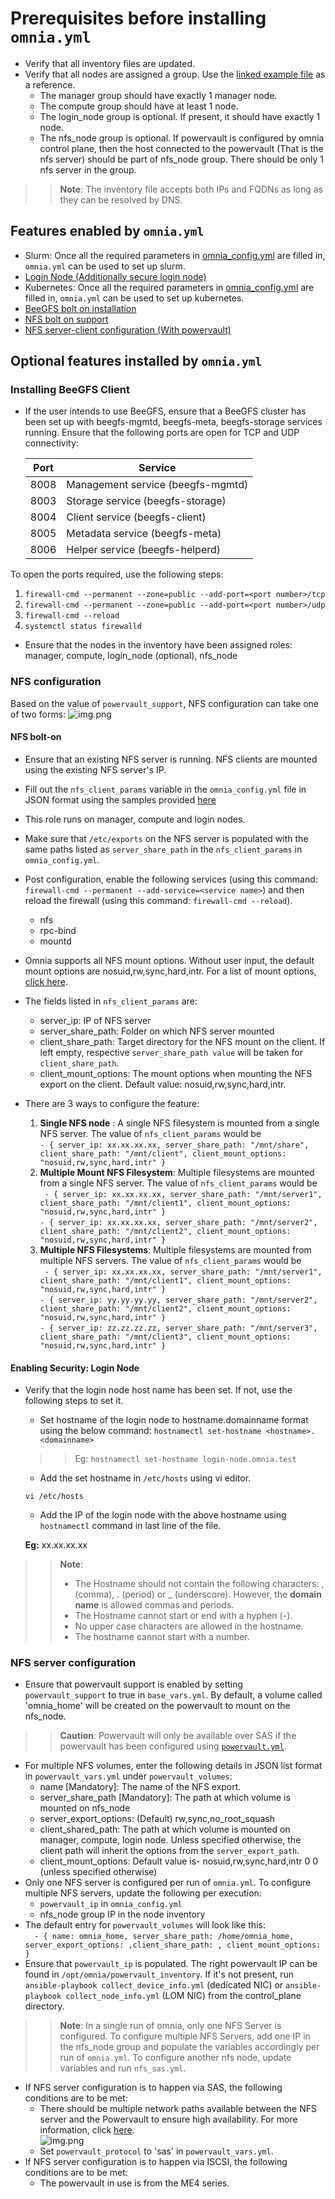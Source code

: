 # Prerequisites before installing `omnia.yml`

* Verify that all inventory files are updated.
* Verify that all nodes are assigned a group. Use the [linked example file](../../examples/host_inventory_file.ini) as a reference.
  * The manager group should have exactly 1 manager node.
  * The compute group should have at least 1 node.
  * The login_node group is optional. If present, it should have exactly 1 node.
  * The nfs_node group is optional. If powervault is configured by omnia control plane, then the host connected to the powervault (That is the nfs server) should be part of nfs_node group. There should be only 1 nfs server in the group.
>> **Note**: The inventory file accepts both IPs and FQDNs as long as they can be resolved by DNS.

## Features enabled by `omnia.yml`
* Slurm: Once all the required parameters in [omnia_config.yml](../Input_Parameter_Guide/omnia_config.md) are filled in, `omnia.yml` can be used to set up slurm.
* [Login Node (Additionally secure login node)](#enabling-security-login-node)
* Kubernetes: Once all the required parameters in [omnia_config.yml](../Input_Parameter_Guide/omnia_config.md) are filled in, `omnia.yml` can be used to set up kubernetes.
* [BeeGFS bolt on installation](#installing-beegfs-client)
* [NFS bolt on support](#nfs-bolt-on)
* [NFS server-client configuration (With powervault)](#nfs-server-configuration)


## Optional features installed by `omnia.yml`

### Installing BeeGFS Client
* If the user intends to use BeeGFS, ensure that a BeeGFS cluster has been set up with beegfs-mgmtd, beegfs-meta, beegfs-storage services running.
  Ensure that the following ports are open for TCP and UDP connectivity:

  | Port | Service                           |
  |------|-----------------------------------|
  | 8008 | Management service (beegfs-mgmtd) |
  | 8003 | Storage service (beegfs-storage)  |
  | 8004 | Client service (beegfs-client)    |
  | 8005 | Metadata service (beegfs-meta)    |
  | 8006 | Helper service (beegfs-helperd)   |

To open the ports required, use the following steps:
1. `firewall-cmd --permanent --zone=public --add-port=<port number>/tcp`
2. `firewall-cmd --permanent --zone=public --add-port=<port number>/udp`
3. `firewall-cmd --reload`
4. `systemctl status firewalld`

* Ensure that the nodes in the inventory have been assigned roles: manager, compute, login_node (optional), nfs_node

### NFS configuration
Based on the value of `powervault_support`, NFS configuration can take one of two forms:
![img.png](../images/nfs_flowchart.png)

#### NFS bolt-on
* Ensure that an existing NFS server is running. NFS clients are mounted using the existing NFS server's IP.
* Fill out the `nfs_client_params` variable in the `omnia_config.yml` file in JSON format using the samples provided [here](../Input_Parameter_Guide/omnia_config.md)
* This role runs on manager, compute and login nodes.
* Make sure that `/etc/exports` on the NFS server is populated with the same paths listed as `server_share_path` in the `nfs_client_params` in `omnia_config.yml`.
* Post configuration, enable the following services (using this command: `firewall-cmd --permanent --add-service=<service name>`) and then reload the firewall (using this command: `firewall-cmd --reload`).
  - nfs
  - rpc-bind
  - mountd
* Omnia supports all NFS mount options. Without user input, the default mount options are nosuid,rw,sync,hard,intr. For a list of mount options, [click here](https://linux.die.net/man/5/nfs).
* The fields listed in `nfs_client_params` are:
  - server_ip: IP of NFS server
  - server_share_path: Folder on which NFS server mounted
  - client_share_path: Target directory for the NFS mount on the client. If left empty, respective `server_share_path value` will be taken for `client_share_path`.
  - client_mount_options: The mount options when mounting the NFS export on the client. Default value: nosuid,rw,sync,hard,intr.

* There are 3 ways to configure the feature:
  1. **Single NFS node** : A single NFS filesystem is mounted from a single NFS server. The value of `nfs_client_params` would be <br> `- { server_ip: xx.xx.xx.xx, server_share_path: "/mnt/share", client_share_path: "/mnt/client", client_mount_options: "nosuid,rw,sync,hard,intr" }`
  2. **Multiple Mount NFS Filesystem**: Multiple filesystems are mounted from a single NFS server. The value of `nfs_client_params` would be <br>` - { server_ip: xx.xx.xx.xx, server_share_path: "/mnt/server1", client_share_path: "/mnt/client1", client_mount_options: "nosuid,rw,sync,hard,intr" }` <br> `- { server_ip: xx.xx.xx.xx, server_share_path: "/mnt/server2", client_share_path: "/mnt/client2", client_mount_options: "nosuid,rw,sync,hard,intr" }`
  3. **Multiple NFS Filesystems**: Multiple filesystems are mounted from multiple NFS servers. The value of `nfs_client_params` would be <br> ` - { server_ip: xx.xx.xx.xx, server_share_path: "/mnt/server1", client_share_path: "/mnt/client1", client_mount_options: "nosuid,rw,sync,hard,intr" }` <br> `- { server_ip: yy.yy.yy.yy, server_share_path: "/mnt/server2", client_share_path: "/mnt/client2", client_mount_options: "nosuid,rw,sync,hard,intr" }` <br> `- { server_ip: zz.zz.zz.zz, server_share_path: "/mnt/server3", client_share_path: "/mnt/client3", client_mount_options: "nosuid,rw,sync,hard,intr" } `


#### Enabling Security: Login Node

* Verify that the login node host name has been set. If not, use the following steps to set it.
    * Set hostname of the login node to hostname.domainname format using the below command:
      `hostnamectl set-hostname <hostname>.<domainname>`
  >>Eg: `hostnamectl set-hostname login-node.omnia.test`
    * Add the set hostname in `/etc/hosts` using vi editor.

  `vi /etc/hosts`

    * Add the IP of the login node with the above hostname using `hostnamectl` command in last line of the file.

  __Eg:__  xx.xx.xx.xx <hostname>

>> **Note**:
>>	* The Hostname should not contain the following characters: , (comma), \. (period) or _ (underscore). However, the **domain name** is allowed commas and periods.
>>	* The Hostname cannot start or end with a hyphen (-).
>>	* No upper case characters are allowed in the hostname.
>>	* The hostname cannot start with a number.



### NFS server configuration
* Ensure that powervault support is enabled by setting `powervault_support` to true in `base_vars.yml`. By default, a volume called 'omnia_home' will be created on the powervault to mount on the nfs_node.
>> **Caution**: Powervault will only be available over SAS if the powervault has been configured using [`powervault.yml`](../Device_Configuration/PowerVault.md).
* For multiple NFS volumes, enter the following details in JSON list format in `powervault_vars.yml` under `powervault_volumes`:
    - name [Mandatory]: The name of the NFS export.
    - server_share_path [Mandatory]: The path at which volume is mounted on nfs_node
    - server_export_options: (Default) rw,sync,no_root_squash
    - client_shared_path: The path at which volume is mounted on manager, compute, login node. Unless specified otherwise, the client path will inherit the options from the `server_export_path`.
    - client_mount_options: Default value is- nosuid,rw,sync,hard,intr 0 0 (unless specified otherwise)
* Only one NFS server is configured per run of `omnia.yml`. To configure multiple NFS servers, update the following per execution:
  * `powervault_ip` in `omnia_config.yml`
  * nfs_node group IP in the node inventory
* The default entry for `powervault_volumes` will look like this: <br> `  - { name: omnia_home, server_share_path: /home/omnia_home, server_export_options: ,client_share_path: , client_mount_options: }` <br>
* Ensure that `powervault_ip` is populated. The right powervault IP can be found in `/opt/omnia/powervault_inventory`. If it's not present, run `ansible-playbook collect_device_info.yml` (dedicated NIC) or `ansible-playbook collect_node_info.yml` (LOM NIC) from the control_plane directory.
>> **Note**: In a single run of omnia, only one NFS Server is configured. To configure multiple NFS Servers, add one IP in the nfs_node group and populate the variables accordingly per run of `omnia.yml`. To configure another nfs node, update variables and run `nfs_sas.yml`.
* If NFS server configuration is to happen via SAS, the following conditions are to be met:
  * There should be multiple network paths available between the NFS server and the Powervault to ensure high availability. For more information, click [here](https://access.redhat.com/documentation/en-us/red_hat_enterprise_linux/8/html/configuring_device_mapper_multipath/overview-of-device-mapper-multipathing_configuring-device-mapper-multipath). <br>
  ![img.png](../images/MultipathingOverSAS.png)
  * Set `powervault_protocol` to 'sas' in `powervault_vars.yml`.
* If NFS server configuration is to happen via ISCSI, the following conditions are to be met:
  * The powervault in use is from the ME4 series.

  


